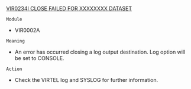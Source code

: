 [VIR0234I CLOSE FAILED FOR XXXXXXXX DATASET](https://virtel.readthedocs.io/en/latest/manuals/virtel/Virtel459MG/messages.html?highlight=VIR0234I#VIR0234I)

`Module`
- VIR0002A

`Meaning`
- An error has occurred closing a log output destination. Log option will be set to CONSOLE.

`Action`
- Check the VIRTEL log and SYSLOG for further information.
